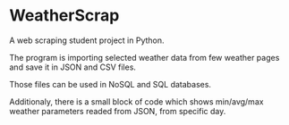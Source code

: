 # WeatherScrap
A web scraping student project in Python.

The program is importing selected weather data from few weather pages and save it in JSON and CSV files.

Those files can be used in NoSQL and SQL databases.

Additionaly, there is a small block of code which shows min/avg/max weather parameters readed from JSON, from specific day.
